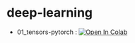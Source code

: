 # deep-learning

* 01_tensors-pytorch : [![Open In Colab](https://colab.research.google.com/assets/colab-badge.svg)](https://colab.research.google.com/drive/1J-oorjPlewTNHjRZVh4imUyPMJyrc5sL?usp=sharing)
